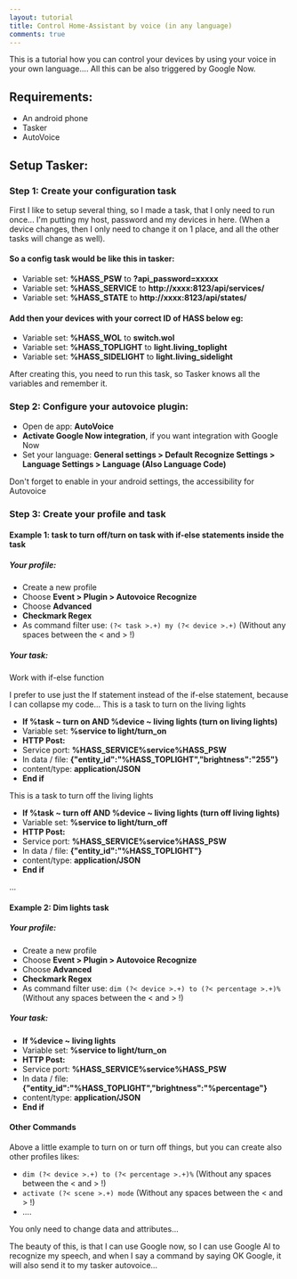 ```yaml
---
layout: tutorial
title: Control Home-Assistant by voice (in any language)
comments: true
---
```

This is a tutorial how you can control your devices by using your voice in your own language....
All this can be also triggered by Google Now.

## Requirements:
- An android phone
- Tasker
- AutoVoice

## Setup Tasker:

### Step 1: Create your configuration task

First I like to setup several thing, so I made a task, that I only need to run once... I'm putting my host, password and my devices in here. (When a device changes, then I only need to change it on 1 place, and all the other tasks will change as well).

#### So a config task would be like this in tasker:

- Variable set: **%HASS_PSW** to **?api_password=xxxxx**
- Variable set: **%HASS_SERVICE** to **http://xxxx:8123/api/services/** 
- Variable set: **%HASS_STATE** to **http://xxxx:8123/api/states/**

#### Add then your devices with your correct ID of HASS below eg:

- Variable set: **%HASS_WOL** to **switch.wol**
- Variable set: **%HASS_TOPLIGHT** to **light.living_toplight**
- Variable set: **%HASS_SIDELIGHT** to **light.living_sidelight**

After creating this, you need to run this task, so Tasker knows all the variables and remember it.

### Step 2: Configure your autovoice plugin:

- Open de app: **AutoVoice**
- **Activate Google Now integration**, if you want integration with Google Now
- Set your language: **General settings > Default Recognize Settings > Language Settings > Language (Also Language Code)**

Don't forget to enable in your android settings, the accessibility for Autovoice

### Step 3: Create your profile and task

#### Example 1: task to turn off/turn on task with if-else statements inside the task

##### Your profile:

- Create a new profile
- Choose **Event > Plugin > Autovoice Recognize**
- Choose **Advanced**
- **Checkmark Regex**
- As command filter use: ```(?< task >.+) my (?< device >.+)``` (Without any spaces between the < and > !)

##### Your task:

Work with if-else function

I prefer to use just the If statement instead of the if-else statement, because I can collapse my code...
This is a task to turn on the living lights
- **If %task ~ turn on AND %device ~ living lights (turn on living lights)**
- Variable set: **%service to light/turn_on**
- **HTTP Post:**
 - Service port: **%HASS_SERVICE%service%HASS_PSW**
 - In data / file: **{"entity_id":"%HASS_TOPLIGHT","brightness":"255"}**
 - content/type: **application/JSON**
- **End if**

This is a task to turn off the living lights
- **If %task ~ turn off AND %device ~ living lights (turn off living lights)**
- Variable set: **%service to light/turn_off**
- **HTTP Post:**
 - Service port: **%HASS_SERVICE%service%HASS_PSW**
 - In data / file: **{"entity_id":"%HASS_TOPLIGHT"}**
 - content/type: **application/JSON**
- **End if**

...

#### Example 2: Dim lights task

##### Your profile:

- Create a new profile
- Choose **Event > Plugin > Autovoice Recognize**
- Choose **Advanced**
- **Checkmark Regex**
- As command filter use: ```dim (?< device >.+) to (?< percentage >.+)%``` (Without any spaces between the < and > !)

##### Your task:

- **If %device ~ living lights**
- Variable set: **%service to light/turn_on**
- **HTTP Post:**
 - Service port: **%HASS_SERVICE%service%HASS_PSW**
 - In data / file: **{"entity_id":"%HASS_TOPLIGHT","brightness":"%percentage"}**
 - content/type: **application/JSON**
- **End if**

#### Other Commands

Above a little example to turn on or turn off things, but you can create also other profiles likes:

- ```dim (?< device >.+) to (?< percentage >.+)%``` (Without any spaces between the < and > !)
- ```activate (?< scene >.+) mode``` (Without any spaces between the < and > !)
- ....

You only need to change data and attributes...

The beauty of this, is that I can use Google now, so I can use Google AI to recognize my speech, and when I say a command by saying OK Google, it will also send it to my tasker autovoice...
